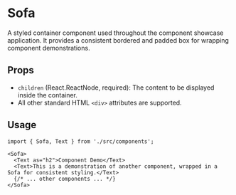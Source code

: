 # Sofa

A styled container component used throughout the component showcase application. It provides a consistent bordered and padded box for wrapping component demonstrations.

## Props

*   `children` (React.ReactNode, required): The content to be displayed inside the container.
*   All other standard HTML `<div>` attributes are supported.

## Usage

```tsx
import { Sofa, Text } from './src/components';

<Sofa>
  <Text as="h2">Component Demo</Text>
  <Text>This is a demonstration of another component, wrapped in a Sofa for consistent styling.</Text>
  {/* ... other components ... */}
</Sofa>
```
